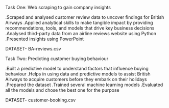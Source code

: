Task One: Web scraping to gain company insights

.Scraped and analysed customer review data to uncover findings for British Airways
.Applied analytical skills to make tangible impact by providing recommendations, tools, and models that drive key business decisions
.Analysed third-party data from an airline reviews website using Python
.Presented insights using PowerPoint

DATASET- BA-reviews.csv

Task Two: Predicting customer buying behaviour

.Built a predictive model to understand factors that influence buying behaviour
.Helps in using data and predictive models to assist British Airways to acquire customers before they embark on their holidays
.Prepared the dataset
.Trained several machine learning models 
.Evaluated all the models and chose the best one for the purpose

DATASET- customer-booking.csv
